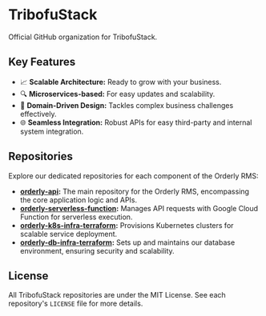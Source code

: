 # TribofuStack

Official GitHub organization for TribofuStack.

## Key Features

- 📈 **Scalable Architecture:** Ready to grow with your business. 
- 🔍 **Microservices-based:** For easy updates and scalability. 
- 🧩 **Domain-Driven Design:** Tackles complex business challenges effectively. 
- 🌐 **Seamless Integration:** Robust APIs for easy third-party and internal system integration. 

## Repositories

Explore our dedicated repositories for each component of the Orderly RMS:

- **[orderly-api](https://github.com/tribofustack/orderly-api):** The main repository for the Orderly RMS, encompassing the core application logic and APIs.
- **[orderly-serverless-function](https://github.com/tribofustack/orderly-serverless-function):** Manages API requests with Google Cloud Function for serverless execution.
- **[orderly-k8s-infra-terraform](https://github.com/tribofustack/orderly-k8s-infra-terraform):** Provisions Kubernetes clusters for scalable service deployment.
- **[orderly-db-infra-terraform](https://github.com/tribofustack/orderly-db-infra-terraform):** Sets up and maintains our database environment, ensuring security and scalability.

## License

All TribofuStack repositories are under the MIT License. See each repository's `LICENSE` file for more details.
